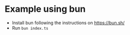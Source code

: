 # Example using bun

- Install bun following the instructions on https://bun.sh/
- Run `bun index.ts`
